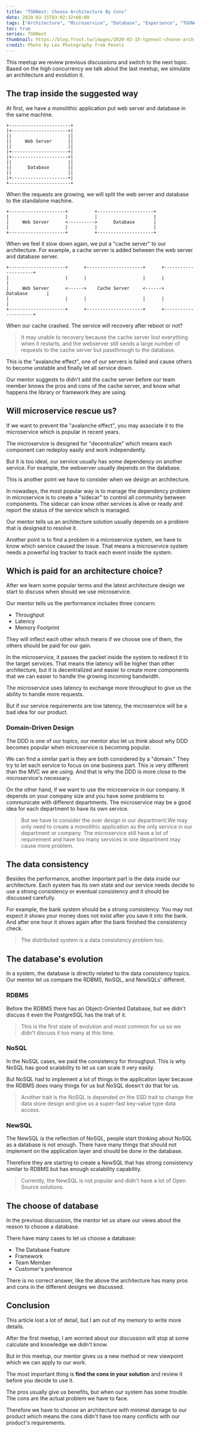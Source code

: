 ```yaml
---
title: "TGONext: Choose Architecture By Cons"
date: 2020-03-15T03:02:32+08:00
tags: ["Architecture", "Microservice", "Database", "Experience", "TGONext"]
toc: true
series: TGONext
thumbnail: https://blog.frost.tw/images/2020-03-15-tgonext-choose-architecture-by-cons/thumbnail.jpg
credit: Photo by Lex Photography from Pexels
---
```


This meetup we review previous discussions and switch to the next topic. Based on the high concurrency we talk about the last meetup, we simulate an architecture and evolution it.

<!--more-->

## The trap inside the suggested way

At first, we have a monolithic application put web server and database in the same machine.

```
+-----------------------+
|+---------------------+|
||                     ||
||     Web Server      ||
||                     ||
|+---------------------+|
|+---------------------+|
||                     ||
||      Database       ||
||                     ||
|+---------------------+|
+-----------------------+
```

When the requests are growing, we will split the web server and database to the standalone machine.

```
+---------------------+          +---------------------+
|                     |          |                     |
|     Web Server      <---------->      Database       |
|                     |          |                     |
+---------------------+          +---------------------+
```

When we feel it slow down again, we put a "cache server" to our architecture.
For example, a cache server is added between the web server and database server.

```
+---------------------+      +---------------------+      +---------------------+
|                     |      |                     |      |                     |
|     Web Server      <------>    Cache Server     <------>      Database       |
|                     |      |                     |      |                     |
+---------------------+      +---------------------+      +---------------------+
```

When our cache crashed. The service will recovery after reboot or not?

> It may unable to recovery because the cache server lost everything when it restarts, and the webserver still sends a large number of requests to the cache server but passthrough to the database.

This is the "avalanche effect", one of our servers is failed and cause others to become unstable and finally let all service down.

Our mentor suggests to didn't add the cache server before our team member knows the pros and cons of the cache server, and know what happens the library or framework they are using.

## Will microservice rescue us?

If we want to prevent the "avalanche effect", you may associate it to the microservice which is popular in recent years.

The microservice is designed for "decentralize" which means each component can redeploy easily and work independently.

But it is too ideal, our service usually has some dependency on another service. For example, the webserver usually depends on the database.

This is another point we have to consider when we design an architecture.

In nowadays, the most popular way is to manage the dependency problem in microservice is to create a "sidecar" to control all community between components. The sidecar can know other services is alive or ready and report the status of the service which is managed.

Our mentor tells us an architecture solution usually depends on a problem that is designed to resolve it.

Another point is to find a problem in a microservice system, we have to know which service caused the issue. That means a microservice system needs a powerful log tracker to track each event inside the system.

## Which is paid for an architecture choice?

After we learn some popular terms and the latest architecture design we start to discuss when should we use microservice.

Our mentor tells us the performance includes three concern:

* Throughput
* Latency
* Memory Footprint

They will inflect each other which means if we choose one of them, the others should be paid for our gain.

In the microservice, it passes the packet inside the system to redirect it to the target services. That means the latency will be higher than other architecture, but it is decentralized and easier to create more components that we can easier to handle the growing incoming bandwidth.

The microservice uses latency to exchange more throughput to give us the ability to handle more requests.

But if our service requirements are low latency, the microservice will be a bad idea for our product.

### Domain-Driven Design

The DDD is one of our topics, our mentor also let us think about why DDD becomes popular when microservice is becoming popular.

We can find a similar part is they are both considered by a "domain." They try to let each service to focus on one business part. This is very different than the MVC we are using. And that is why the DDD is more close to the microservice's necessary.

On the other hand, if we want to use the microservice in our company. It depends on your company size and you have some problems to communicate with different departments. The microservice may be a good idea for each department to have its own service.

> But we have to consider the over design in our department.We may only need to create a monolithic application as the only service in our department or  company. The microservice still have a lot of requirement and have too many services in one department may cause more problem.

## The data consistency

Besides the performance, another important part is the data inside our architecture. Each system has its own state and our service needs decide to use a strong consistency or eventual consistency and it should be discussed carefully.

For example, the bank system should be a strong consistency. You may not expect it shows your money does not exist after you save it into the bank. And after one hour it shows again after the bank finished the consistency check.

> The distributed system is a data consistency problem too.

## The database's evolution

In a system, the database is directly related to the data consistency topics. Our mentor let us compare the RDBMS, NoSQL, and NewSQLs' different.

### RDBMS

Before the RDBMS there has an Object-Oriented Database, but we didn't discuss it even the PostgreSQL has the trait of it.

> This is the first state of evolution and most common for us so we didn't discuss it too many at this time.

### NoSQL

In the NoSQL cases, we paid the consistency for throughput. This is why NoSQL has good scalability to let us can scale it very easily.

But NoSQL had to implement a lot of things in the application layer because the RDBMS does many things for us but NoSQL doesn't do that for us.

> Another trait is the NoSQL is depended on the SSD trait to change the data store design and give us a super-fast key-value type data access.

### NewSQL

The NewSQL is the reflection of NoSQL, people start thinking about NoSQL as a database is not enough. There have many things that should not implement on the application layer and should be done in the database.

Therefore they are starting to create a NewSQL that has strong consistency similar to RDBMS but has enough scalability capability.

> Currently, the NewSQL is not popular and didn't have a lot of Open Source solutions.

## The choose of database

In the previous discussion, the mentor let us share our views about the reason to choose a database.

There have many cases to let us choose a database:

* The Database Feature
* Framework
* Team Member
* Customer's preference

There is no correct answer, like the above the architecture has many pros and cons in the different designs we discussed.

## Conclusion

This article lost a lot of detail, but I am out of my memory to write more details.

After the first meetup, I am worried about our discussion will stop at some calculate and knowledge we didn't know.

But in this meetup, our mentor gives us a new method or new viewpoint which we can apply to our work.

The most important thing is **find the cons in your solution** and review it before you decide to use it.

The pros usually give us benefits, but when our system has some trouble. The cons are the actual problem we have to face.

Therefore we have to choose an architecture with minimal damage to our product which means the cons didn't have too many conflicts with our product's requirements.
